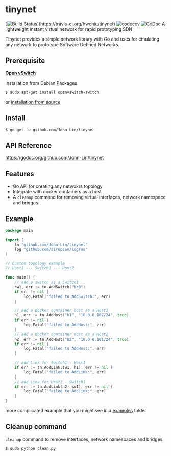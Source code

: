 # tinynet
[![Build Status](https://api.travis-ci.org/hwchiu/tinynet.svg?branch=add_test_)](https://travis-ci.org/hwchiu/tinynet)
[![codecov](https://codecov.io/gh/hwchiu/tinynet/branch/add_test_/graph/badge.svg)](https://codecov.io/gh/hwchiu/tinynet)
[![GoDoc](https://godoc.org/github.com/John-Lin/tinynet?status.svg)](https://godoc.org/github.com/John-Lin/tinynet)
A lightweight instant virtual network for rapid prototyping SDN 

Tinynet provides a simple network library with Go and uses for emulating any network to prototype Software Defined Networks.

## Prerequisite
[**Open vSwitch**](http://openvswitch.org/)

Installation from Debian Packages
```
$ sudo apt-get install openvswitch-switch
```

or [installation from source](http://docs.openvswitch.org/en/latest/intro/install/#installation-from-source)

## Install 

```
$ go get -u github.com/John-Lin/tinynet
```

## API Reference

https://godoc.org/github.com/John-Lin/tinynet

## Features
- Go API for creating any netwokrs topology
- Integrate with docker containers as a host
- A `cleanup` command for removing virtual interfaces, network namespace and bridges

## Example
```go
package main

import (
	tn "github.com/John-Lin/tinynet"
	log "github.com/sirupsen/logrus"
)

// Custom topology example
// Host1 --- Switch1 --- Host2

func main() {
	// add a switch as a Switch1
	sw1, err := tn.AddSwitch("br0")
	if err != nil {
		log.Fatal("failed to AddSwitch:", err)
	}

	// add a docker container host as a Host1
	h1, err := tn.AddHost("h1", "10.0.0.102/24", true)
	if err != nil {
		log.Fatal("failed to AddHost:", err)
	}
	// add a docker container host as a Host2
	h2, err := tn.AddHost("h2", "10.0.0.101/24", true)
	if err != nil {
		log.Fatal("failed to AddHost:", err)
	}

	// add Link for Switch1 - Host1
	if err := tn.AddLink(sw1, h1); err != nil {
		log.Fatal("failed to AddLink:", err)
	}
	// add Link for Host2 - Switch1
	if err := tn.AddLink(h2, sw1); err != nil {
		log.Fatal("failed to AddLink:", err)
	}
}
```
more complicated example that you might see in a [examples](https://github.com/John-Lin/tinynet/tree/master/examples) folder

## Cleanup command

`cleanup` command to remove interfaces, network namespaces and bridges.

```
$ sudo python clean.py
```
